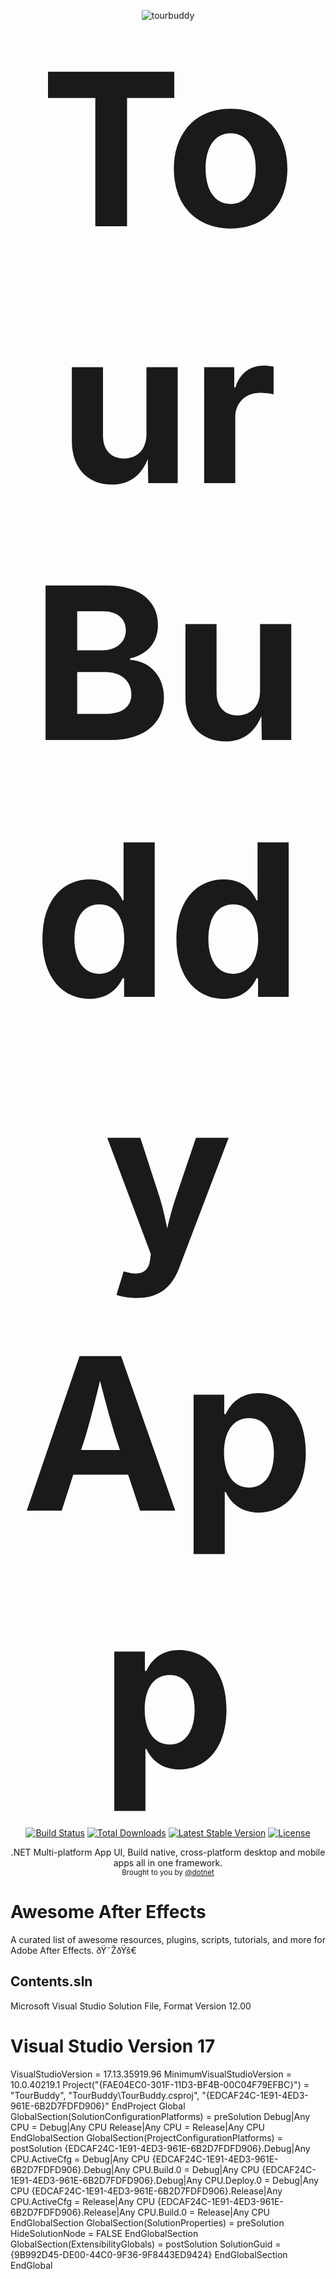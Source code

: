 <p align="center">
  <img src="https://github.com/user-attachments/assets/5bb0478a-36d0-4a19-8b02-c3d714acd211" alt="tourbuddy" />
  <br />
 <span style="font-size: 340px; font-weight: bold;">Tour Buddy App</span>
</p>
<p align="center">
<a href="https://dotnet.microsoft.com/en-us/apps/maui"><img src="https://travis-ci.org/laravel/framework.svg" alt="Build Status"></a>
<a href="https://dotnet.microsoft.com/en-us/apps/maui"><img src="https://img.shields.io/packagist/dt/laravel/framework" alt="Total Downloads"></a>
<a href="https://dotnet.microsoft.com/en-us/apps/maui"><img src="https://img.shields.io/packagist/v/laravel/framework" alt="Latest Stable Version"></a>
<a href="https://dotnet.microsoft.com/en-us/apps/maui"><img src="https://img.shields.io/packagist/l/laravel/framework" alt="License"></a>
</p>

<div align="center">
 .NET Multi-platform App UI, Build native, cross-platform desktop and mobile apps all in one framework.
</div>

<div align="center">
  <sub>
    Brought to you by <a href="[https://github.com/inlife](https://learn.microsoft.com/en-us/dotnet/maui/what-is-maui?view=net-maui-9.0)">@dotnet</a>
  </sub>
</div>

# Awesome After Effects

A curated list of awesome resources, plugins, scripts, tutorials, and more for Adobe After Effects. ðŸ˜ŽðŸš€

## Contents.sln

Microsoft Visual Studio Solution File, Format Version 12.00
# Visual Studio Version 17
VisualStudioVersion = 17.13.35919.96
MinimumVisualStudioVersion = 10.0.40219.1
Project("{FAE04EC0-301F-11D3-BF4B-00C04F79EFBC}") = "TourBuddy", "TourBuddy\TourBuddy.csproj", "{EDCAF24C-1E91-4ED3-961E-6B2D7FDFD906}"
EndProject
Global
	GlobalSection(SolutionConfigurationPlatforms) = preSolution
		Debug|Any CPU = Debug|Any CPU
		Release|Any CPU = Release|Any CPU
	EndGlobalSection
	GlobalSection(ProjectConfigurationPlatforms) = postSolution
		{EDCAF24C-1E91-4ED3-961E-6B2D7FDFD906}.Debug|Any CPU.ActiveCfg = Debug|Any CPU
		{EDCAF24C-1E91-4ED3-961E-6B2D7FDFD906}.Debug|Any CPU.Build.0 = Debug|Any CPU
		{EDCAF24C-1E91-4ED3-961E-6B2D7FDFD906}.Debug|Any CPU.Deploy.0 = Debug|Any CPU
		{EDCAF24C-1E91-4ED3-961E-6B2D7FDFD906}.Release|Any CPU.ActiveCfg = Release|Any CPU
		{EDCAF24C-1E91-4ED3-961E-6B2D7FDFD906}.Release|Any CPU.Build.0 = Release|Any CPU
	EndGlobalSection
	GlobalSection(SolutionProperties) = preSolution
		HideSolutionNode = FALSE
	EndGlobalSection
	GlobalSection(ExtensibilityGlobals) = postSolution
		SolutionGuid = {9B992D45-DE00-44C0-9F36-9F8443ED9424}
	EndGlobalSection
EndGlobal

